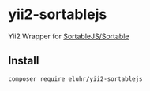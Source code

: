 # yii2-sortablejs
Yii2 Wrapper for [SortableJS/Sortable](https://github.com/SortableJS/Sortable)


## Install

```
composer require eluhr/yii2-sortablejs
```
